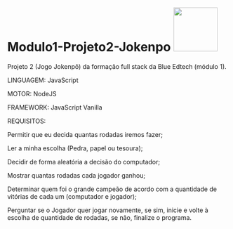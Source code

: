 # Modulo1-Projeto2-Jokenpo <img src="https://user-images.githubusercontent.com/95504029/151560441-2e792d97-fd65-462c-8fd7-70f581de5674.gif" width="100" style="max-width: 100%;">

Projeto 2 (Jogo Jokenpô) da formação full stack da Blue Edtech (módulo 1).

LINGUAGEM: JavaScript

MOTOR: NodeJS

FRAMEWORK: JavaScript Vanilla

REQUISITOS:

Permitir que eu decida quantas rodadas iremos fazer;

Ler a minha escolha (Pedra, papel ou tesoura);

Decidir de forma aleatória a decisão do computador;

Mostrar quantas rodadas cada jogador ganhou;

Determinar quem foi o grande campeão de acordo com a quantidade de vitórias de cada um (computador e jogador);

Perguntar se o Jogador quer jogar novamente, se sim, inicie e volte à escolha de quantidade de rodadas, se não, finalize o programa.
